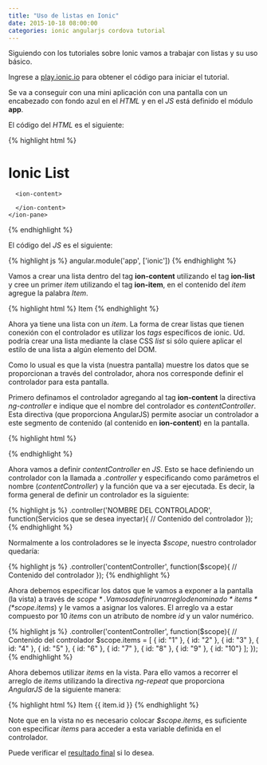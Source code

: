```yaml
---
title: "Uso de listas en Ionic"
date: 2015-10-18 08:00:00
categories: ionic angularjs cordova tutorial
---
```

Siguiendo con los tutoriales sobre Ionic vamos a trabajar con listas y su uso básico.

Ingrese a [play.ionic.io][1] para obtener el código para iniciar el tutorial.

Se va a conseguir con una mini aplicación con una pantalla con un encabezado con fondo azul en el *HTML* y en el *JS* está definido el módulo __app__.

El código del *HTML* es el siguiente:

{% highlight html %}
<!DOCTYPE html>
<html>
  <head>
    <meta charset="utf-8">
    <meta name="viewport" content="initial-scale=1, maximum-scale=1, user-scalable=no, width=device-width">
    <link href="https://code.ionicframework.com/1.0.0/css/ionic.min.css" rel="stylesheet">
    <script src="https://code.ionicframework.com/1.0.0/js/ionic.bundle.js"></script>
  </head>
  <body ng-app="app">
    <ion-pane>
      <ion-header-bar class="bar-positive">
        <div class="buttons">
          <h1 class="title">Ionic List</h1>
        </div>
      </ion-header-bar>
    
      <ion-content>
        
      </ion-content>
    </ion-pane>
  </body>
</html>
{% endhighlight %}

El código del *JS* es el siguiente:

{% highlight js %}
angular.module('app', ['ionic'])
{% endhighlight %}

Vamos a crear una lista dentro del tag __ion-content__ utilizando el tag __ion-list__ y cree un primer *item* utilizando el tag __ion-item__, en el contenido del *item* agregue la palabra *Item*.

{% highlight html %}
<ion-content>
  <ion-list>
  	<ion-item>
  		Item
  	</ion-item>
	</ion-list>
</ion-content>
{% endhighlight %}

Ahora ya tiene una lista con un *item*. La forma de crear listas que tienen conexión con el controlador es utilizar los *tags* específicos de ionic. Ud. podría crear una lista mediante la clase CSS *list* si sólo quiere aplicar el estilo de una lista a algún elemento del DOM.

Como lo usual es que la vista (nuestra pantalla) muestre los datos que se proporcionan a través del controlador, ahora nos corresponde definir el controlador para esta pantalla.

Primero definamos el controlador agregando al tag __ion-content__ la directiva *ng-controller* e indique que el nombre del controlador es *contentController*. Esta directiva (que proporciona AngularJS) permite asociar un controlador a este segmento de contenido (al contenido en __ion-content__) en la pantalla.

{% highlight html %}
<ion-content ng-controller="contentController">

</ion-content>
{% endhighlight %}

Ahora vamos a definir *contentController* en *JS*. Esto se hace definiendo un controlador con la llamada a *.controller* y especificando como parámetros el nombre (*contentController*) y la función que va a ser ejecutada. Es decir, la forma general de definir un controlador es la siguiente:

{% highlight js %}
.controller('NOMBRE DEL CONTROLADOR', function(Servicios que se desea inyectar){
	// Contenido del controlador
});
{% endhighlight %}

Normalmente a los controladores se le inyecta *$scope*, nuestro controlador quedaría:

{% highlight js %}
.controller('contentController', function($scope){
	// Contenido del controlador
});
{% endhighlight %}

Ahora debemos especificar los datos que le vamos a exponer a la pantalla (la vista) a través de *$scope*. Vamos a definir un arreglo denominado *items* (*$scope.items*) y le vamos a asignar los valores. El arreglo va a estar compuesto por 10 *items* con un atributo de nombre *id* y un valor numérico.

{% highlight js %}
.controller('contentController', function($scope){
	// Contenido del controlador
	$scope.items = [
		{ id: "1" },
		{ id: "2" },
		{ id: "3" },
		{ id: "4" },
		{ id: "5" },
		{ id: "6" },
		{ id: "7" },
		{ id: "8" },
		{ id: "9" },
		{ id: "10"}
	];
});
{% endhighlight %}

Ahora debemos utilizar *items* en la vista. Para ello vamos a recorrer el arreglo de *items* utilizando la directiva *ng-repeat* que proporciona *AngularJS* de la siguiente manera:

{% highlight html %}
<ion-item ng-repeat="item in items">
	Item {{ item.id }}
</ion-item>
{% endhighlight %}

Note que en la vista no es necesario colocar *$scope.items*, es suficiente con especificar *items* para acceder a esta variable definida en el controlador.

Puede verificar el [resultado final][2] si lo desea.

[1]: "http://play.ionic.io/app/d5fde9db2473" "Primer paso - Base de inicio" 
[2]: "http://play.ionic.io/app/ba2ef3020ef6" "Resultado del tutorial" 








